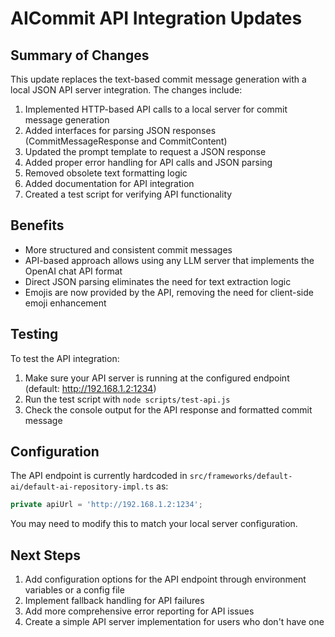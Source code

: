 # AICommit API Integration Updates

## Summary of Changes

This update replaces the text-based commit message generation with a local JSON API server integration. The changes include:

1. Implemented HTTP-based API calls to a local server for commit message generation
2. Added interfaces for parsing JSON responses (CommitMessageResponse and CommitContent)
3. Updated the prompt template to request a JSON response
4. Added proper error handling for API calls and JSON parsing
5. Removed obsolete text formatting logic
6. Added documentation for API integration
7. Created a test script for verifying API functionality

## Benefits

- More structured and consistent commit messages
- API-based approach allows using any LLM server that implements the OpenAI chat API format
- Direct JSON parsing eliminates the need for text extraction logic
- Emojis are now provided by the API, removing the need for client-side emoji enhancement

## Testing

To test the API integration:

1. Make sure your API server is running at the configured endpoint (default: http://192.168.1.2:1234)
2. Run the test script with `node scripts/test-api.js`
3. Check the console output for the API response and formatted commit message

## Configuration

The API endpoint is currently hardcoded in `src/frameworks/default-ai/default-ai-repository-impl.ts` as:

```typescript
private apiUrl = 'http://192.168.1.2:1234';
```

You may need to modify this to match your local server configuration.

## Next Steps

1. Add configuration options for the API endpoint through environment variables or a config file
2. Implement fallback handling for API failures
3. Add more comprehensive error reporting for API issues
4. Create a simple API server implementation for users who don't have one
